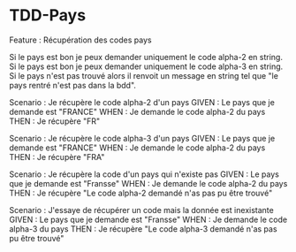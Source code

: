 # TDD-Pays

Feature : Récupération des codes pays

Si le pays est bon je peux demander uniquement le code alpha-2 en string.
Si le pays est bon je peux demander uniquement le code alpha-3 en string.
Si le pays n'est pas trouvé alors il renvoit un message en string tel que "le pays rentré n'est pas dans la bdd".


Scenario : Je récupère le code alpha-2 d'un pays
GIVEN : Le pays que je demande est "FRANCE" 
WHEN : Je demande le code alpha-2 du pays
THEN : Je récupère "FR"

Scenario : Je récupère le code alpha-3 d'un pays
GIVEN : Le pays que je demande est "FRANCE" 
WHEN : Je demande le code alpha-2 du pays
THEN : Je récupère "FRA"

Scenario : Je récupère la code d'un pays qui n'existe pas
GIVEN : Le pays que je demande est "Fransse"
WHEN : Je demande le code alpha-2 du pays
THEN : Je récupère "Le code alpha-2 demandé n'as pas pu être trouvé"

Scenario : J'essaye de récupérer un code mais la donnée est inexistante 
GIVEN : Le pays que je demande est "Fransse"
WHEN : Je demande le code alpha-3 du pays
THEN : Je récupère "Le code alpha-3 demandé n'as pas pu être trouvé"
